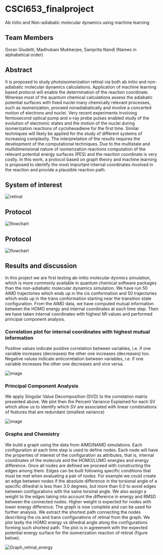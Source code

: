 # CSCI653_finalproject
Ab initio and Non-adiabatic molecular dynamics using machine learning

## Team Members

Goran Giudetti, Madhubani Mukherjee, Samprita Nandi (Names in alphabetical order)

## Abstract

It is proposed to study photoisomerization retinal via both ab initio and non-adiabatic molecular dynamics calculations. Application of machine learning based protocol will enable the determination of the reaction coordinate. Whereas most of the quantum chemical calculations assess the adiabatic potential surfaces with fixed nuclei many chemically relevant processes, such as isomerization, proceed nonadiabatically and involve a concerted motion of electrons and nuclei. Very recent experiments involving femtosecond optical pump and x-ray probe pulses enabled study of the evolution of electronic states and the motion of the nuclei during isomerization reactions of cyclohexadiene for the first time. Similar techniques will likely be applied for the study of different systems of increasing complexity. The interpretation of the results requires the development of the computational techniques. Due to the multistate and multidimensional nature of isomerization reactions computation of the relevant potential energy surfaces (PES) and  the reaction coordinate is very costly. In this work, a protocol based on graph theory and machine learning is proposed to identify the most important internal coordinates involved in the reaction and provide a plausible reaction path. 

## System of interest
![retinal](https://user-images.githubusercontent.com/57571405/143783315-cb028241-f766-4aa1-b283-40980def8bad.png)

## Protocol
![flowchart](https://user-images.githubusercontent.com/57571405/143783537-a035af25-9446-4543-ae67-7f59c51b4983.png)

## Protocol
![flowchart](https://www.dropbox.com/home/Algorithms%20and%20Data%20Structures?preview=flowchart.tif)

## Results and discussion

In this project we are first testing ab-initio molecular dynmics simulation, which is more commonly available in quantum chemical software packages than the non-adiabatic molecular dynamics simulation. We have run 50 AIMD trajectories which ends up in the cis conformation and 50 trajectories which ends up in the trans conformation starting near the transition state configuration. From the AIMD data, we have computed mutual information between the HOMO energy and internal coordinates at each time step. Then we have taken internal coordinates with highest MI values and performed principal component analysis. 

### Correlation plot for internal coordinates with highest mutual information

Positive values indicate positive correlation between variables, i.e. if one variable increases (decreases) the other one increases (decreases) too. Negative values indicate anticorrelation between variables, i.e. if one variable increases the other one decreases and vice versa.

![image](https://user-images.githubusercontent.com/57571405/187000270-cd22627b-616b-4ee6-a65e-74878c31a7cd.png)


### Principal Component Analysis

We apply Singular Value Decomposition (SVD) to the correlation matrix presented above. We plot then the Percent Variance Explained for each SV which allow us to identify which SV are associated with linear combinations of features that are redundant (smallest variance)

![image](https://user-images.githubusercontent.com/57571405/187000295-c66a01ab-bc44-4698-b825-b7dd53270f62.png)

### Graphs and Chemistry

We build a graph using the data from AIMD/NAMD simulations. Each configuration at each time step is used to define nodes. Each node will have the properties of interest of the configuration as attributes, that is, internal coordinates of the molecule and the HOMO/LUMO energies and energy difference. Once all nodes are defined we proceed with constructing the edges among them. Edges can be built following specific conditions that must be met when evaluating a pair of nodes. For example we could create an edge between nodes if the absolute difference in the torsional angle of a specific dihedral is less than 3.0 degrees, but more than 0.0 to avoid edges between configurations with the same torsinal angle. We also assign a weight to the edges taking into account the difference in energy and RMSD between the connected nodes. Higher weight is expected for nodes with lower energy difference. The graph is now complete and can be used for further analysis. We extract the shortest path connecting the nodes describing the cis and trans configurations of retinal from the graph. We plot lastly the HOMO energy vs dihedral angle along the configurations forming such shortest path. The plot is in agreement with the expected potential energy surface for the isomerization reaction of retinal (figure below). 

![Graph_retinal_energy](https://user-images.githubusercontent.com/32039372/204936560-bb90012c-18da-4bb4-8b8f-4910bcef7c8a.png)



